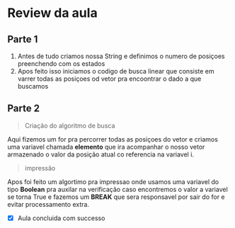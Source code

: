 # Review da aula

## Parte 1

1. Antes de tudo criamos nossa String e definimos o numero de posiçoes preenchendo com os estados
2. Apos feito isso iniciamos o codigo de busca linear que consiste em varrer todas as posiçoes od vetor pra encoontrar o dado a que buscamos

## Parte 2

> Criação do algoritmo de busca

Aqui fizemos um for pra percorrer todas as posiçoes do vetor e criamos uma variavel chamada **elemento** que ira acompanhar
o nosso vetor armazenado o valor da posição atual co referencia na variavel i.

>impressão

Apos foi feito um algortimo pra impressao onde usamos uma variavel do tipo **Boolean** pra auxilar na verificação caso encontremos o valor
a variavel se torna True e fazemos um **BREAK** que sera responsavel por sair do for e evitar processamento extra.

- [x] Aula concluida com successo